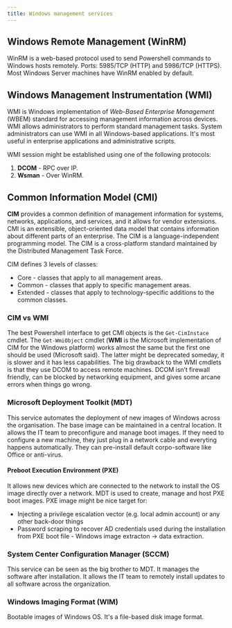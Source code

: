```yaml
---
title: Windows management services
---
```


## Windows Remote Management (WinRM)
WinRM is a web-based protocol used to send Powershell commands to Windows hosts remotely. Ports: 5985/TCP (HTTP) and 5986/TCP (HTTPS). Most Windows Server machines have WinRM enabled by default.

## Windows Management Instrumentation (WMI)
WMI is Windows implementation of _Web-Based Enterprise Management_ (WBEM) standard for accessing management information across devices. WMI allows administrators to perform standard management tasks. System administrators can use WMI in all Windows-based applications. It's most useful in enterprise applications and administrative scripts.

WMI session might be established using one of the following protocols:

1. **DCOM**  - RPC over IP.
2. **Wsman** - Over WinRM.  

## Common Information Model (CMI)
**CIM** provides a common definition of management information for systems, networks, applications, and services, and it allows for vendor extensions. CMI is an extensible, object-oriented data model that contains information about different parts of an enterprise. The CIM is a language-independent programming model. The CIM is a cross-platform standard maintained by the Distributed Management Task Force.

CIM defines 3 levels of classes:

* Core - classes that apply to all management areas.
* Common - classes that apply to specific management areas.
* Extended - classes that apply to technology-specific additions to the common classes.

### CIM vs WMI
The best Powershell interface to get CMI objects is the `Get-CimInstace` cmdlet. The `Get-WmiObject` cmdlet (**WMI** is the Microsoft implementation of CIM for the Windows platform) works almost the same but the first one should be used (Microsoft said). The latter might be deprecated someday, it is slower and it has less capabilities. The big drawback to the WMI cmdlets is that they use DCOM to access remote machines. DCOM isn’t firewall friendly, can be blocked by networking equipment, and gives some arcane errors when things go wrong.

### Microsoft Deployment Toolkit (MDT)
This service automates the deployment of new images of Windows across the organisation. The base image can be maintained in a central location. It allows the IT team to preconfigure and manage boot images. If they need to configure a new machine, they just plug in a network cable and everyting happens automatically. They can pre-install default corpo-software like Office or anti-virus.

#### Preboot Execution Environment (PXE)
It allows new devices which are connected to the network to install the OS image directly over a network. MDT is used to create, manage and host PXE boot images. PXE image might be nice target for:

* Injecting a privilege escalation vector (e.g. local admin account) or any other back-door things
* Password scraping to recover AD credentials used during the installation from PXE boot file - Windows image extracton -> data extraction.

### System Center Configuration Manager (SCCM)
This service can be seen as the big brother to MDT. It manages the software after installation. It allows the IT team to remotely install updates to all software across the organization.

### Windows Imaging Format (WIM)
Bootable images of Windows OS. It's a file-based disk image format.
